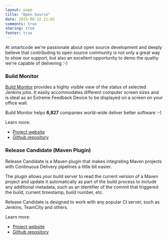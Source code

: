 ```yaml
---
layout: page
title: "Open Source"
date: 2015-08-22 21:02
comments: true
sharing: true
footer: true
---
```


At smartcode we're passionate about open source development and deeply believe that
contributing to open source community is not only a great way to show our support,
but also an excellent opportunity to demo the quality we're capable of delivering :-)

### Build Monitor

[Build Monitor](https://wiki.jenkins-ci.org/display/JENKINS/Build+Monitor+Plugin)
provides a highly visible view of the status of selected Jenkins jobs. It easily accommodates different computer screen sizes and is ideal as an Extreme Feedback Device to be displayed
on a screen on your office wall.

Build Monitor helps **6,827** companies world-wide deliver better software :-)

Learn more:

* [Project website](https://wiki.jenkins-ci.org/display/JENKINS/Build+Monitor+Plugin)
* [Github repository](https://github.com/jan-molak/jenkins-build-monitor-plugin)

### Release Candidate (Maven Plugin)

Release Candidate is a Maven plugin that makes integrating Maven projects with Continuous Delivery pipelines a little bit easier.

The plugin allows your build server to read the current version of a Maven project and update it automatically as part of the build process to include any additional metadata, such as an identifier of the commit that triggered the build, current timestamp, build number, etc.

Release Candidate is designed to work with any popular CI server, such as Jenkins, TeamCity and others.

Learn more:

* [Project website](/release-candidate-maven-plugin/)
* [Github repository](https://github.com/smartcodeltd/release-candidate-maven-plugin/)
